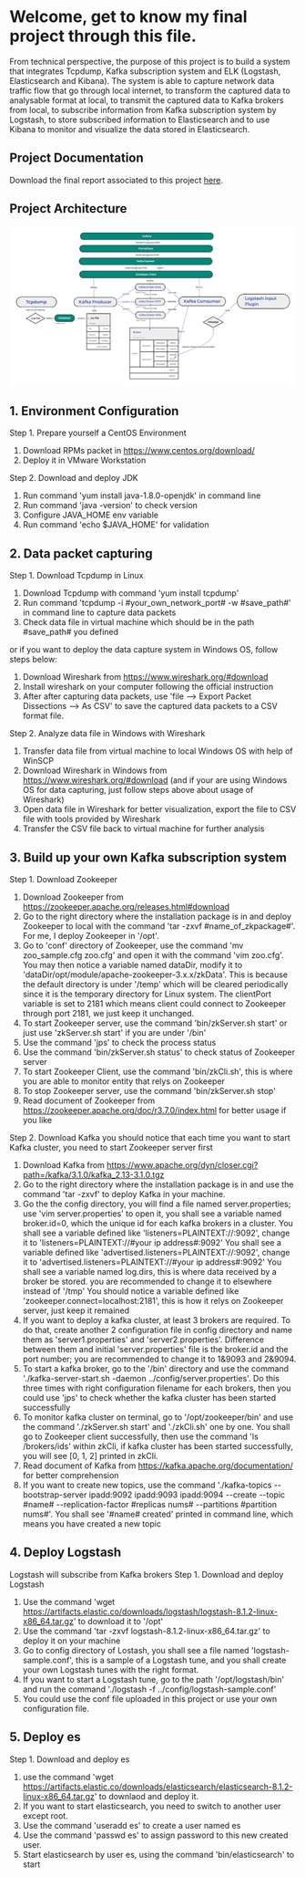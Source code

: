 # Welcome, get to know my final project through this file.
From technical perspective, the purpose of this project is to build a system that integrates Tcpdump, Kafka subscription system and ELK (Logstash, Elasticsearch and Kibana). The system is able to capture network data traffic flow that go through local internet, to transform the captured data to analysable format at local, to transmit the captured data to Kafka brokers from local, to subscribe information from Kafka subscription system by Logstash, to store subscribed information to Elasticsearch and to use Kibana to monitor and visualize the data stored in Elasticsearch.

## Project Documentation

Download the final report associated to this project [here](./documentation/Guo_20Mudong_2018213067_FinalReport.pdf).

## Project Architecture

![alt text](./documentation/architecture_0125.png)

## 1. Environment Configuration

Step 1. Prepare yourself a CentOS Environment
1. Download RPMs packet in https://www.centos.org/download/
2. Deploy it in VMware Workstation

Step 2. Download and deploy JDK 
1. Run command 'yum install java-1.8.0-openjdk' in command line
2. Run command 'java -version' to check version 
3. Configure JAVA_HOME env variable
4. Run command 'echo $JAVA_HOME' for validation

## 2. Data packet capturing
Step 1. Download Tcpdump in Linux
1. Download Tcpdump with command 'yum install tcpdump'
2. Run command 'tcpdump -i #your_own_network_port# -w #save_path#' in command line to capture data packets
3. Check data file in virtual machine which should be in the path #save_path# you defined

or if you want to deploy the data capture system in Windows OS, follow steps below:
1. Download Wireshark from https://www.wireshark.org/#download
2. Install wireshark on your computer following the official instruction
3. After after capturing data packets, use 'file --> Export Packet Dissections --> As CSV' to save the captured data packets to a CSV format file.

Step 2. Analyze data file in Windows with Wireshark
1. Transfer data file from virtual machine to local Windows OS with help of WinSCP
2. Download Wireshark in Windows from https://www.wireshark.org/#download (and if your are using Windows OS for data capturing, just follow steps above about usage of Wireshark)
3. Open data file in Wireshark for better visualization, export the file to CSV file with tools provided by Wireshark
4. Transfer the CSV file back to virtual machine for further analysis

## 3. Build up your own Kafka subscription system
Step 1. Download Zookeeper
1. Download Zookeeper from https://zookeeper.apache.org/releases.html#download
2. Go to the right directory where the installation package is in and deploy Zookeeper to local with the command 'tar -zxvf #name_of_zkpackage#'. For me, I deploy Zookeeper in '/opt'.
3. Go to 'conf' directory of Zookeeper, use the command 'mv zoo_sample.cfg zoo.cfg' and open it with the command 'vim zoo.cfg'. You may then notice a variable named dataDir, modify it to 'dataDir/opt/module/apache-zookeeper-3.x.x/zkData'. This is because the default directory is under '/temp' which will be cleared periodically since it is the temporary directory for Linux system. The clientPort variable is set to 2181 which means client could connect to Zookeeper through port 2181, we just keep it unchanged. 
4. To start Zookeeper server, use the command 'bin/zkServer.sh start' or just use 'zkServer.sh start' if you are under '/bin'
5. Use the command 'jps' to check the process status
6. Use the command 'bin/zkServer.sh status' to check status of Zookeeper server
7. To start Zookeeper Client, use the command 'bin/zkCli.sh', this is where you are able to monitor entity that relys on Zookeeper
8. To stop Zookeeper server, use the command 'bin/zkServer.sh stop'
9. Read document of Zookeeper from https://zookeeper.apache.org/doc/r3.7.0/index.html for better usage if you like

Step 2. Download Kafka
you should notice that each time you want to start Kafka cluster, you need to start Zookeeper server first
1. Download Kafka from https://www.apache.org/dyn/closer.cgi?path=/kafka/3.1.0/kafka_2.13-3.1.0.tgz
2. Go to the right directory where the installation package is in and use the command 'tar -zxvf' to deploy Kafka in your machine. 
3. Go the the config directory, you will find a file named server.properties; 
    use 'vim server.properties' to open it, you shall see a variable named broker.id=0, which the unique id for each kafka brokers in a cluster. 
    You shall see a variable defined like 'listeners=PLAINTEXT://:9092', change it to 'listeners=PLAINTEXT://#your ip address#:9092'
    You shall see a variable defined like 'advertised.listeners=PLAINTEXT://:9092', change it to 'advertised.listeners=PLAINTEXT://#your ip address#:9092'
    You shall see a variable named log.dirs, this is where data received by a broker be stored. you are recommended to change it to elsewhere instead of '/tmp'
    You should notice a variable defined like 'zookeeper.connect=localhost:2181', this is how it relys on Zookeeper server, just keep it remained
4. If you want to deploy a kafka cluster, at least 3 brokers are required. To do that, create another 2 configuration file in config directory and name them as     'server1.properties' and 'server2.properties'. Difference between them and initial 'server.properties' file is the broker.id and the port number; you are recommended to change it to 1&9093 and 2&9094.
5. To start a kafka broker, go to the '/bin' directory and use the command './kafka-server-start.sh -daemon ../config/server.properties'. Do this three times with right configuration filename for each brokers, then you could use 'jps' to check whether the kafka cluster has been started successfully
6. To monitor kafka cluster on terminal, go to '/opt/zookeeper/bin' and use the command './zkServer.sh start' and './zkCli.sh' one by one. You shall go to Zookeeper client successfully, then use the command 'ls /brokers/ids' within zkCli, if kafka cluster has been started successfully, you will see [0, 1, 2] printed in zkCli.
7. Read document of Kafka from https://kafka.apache.org/documentation/ for better comprehension
8. If you want to create new topics, use the command './kafka-topics --bootstrap-server ipadd:9092 ipadd:9093 ipadd:9094 --create --topic #name# --replication-factor #replicas nums# --partitions #partition nums#'. You shall see '#name# created' printed in command line, which means you have created a new topic

## 4. Deploy Logstash
Logstash will subscribe from Kafka brokers
Step 1. Download and deploy Logstash
1. Use the command 'wget https://artifacts.elastic.co/downloads/logstash/logstash-8.1.2-linux-x86_64.tar.gz' to download it to '/opt'
2. Use the command 'tar -zxvf logstash-8.1.2-linux-x86_64.tar.gz' to deploy it on your machine
3. Go to config directory of Lostash, you shall see a file named 'logstash-sample.conf', this is a sample of a Logstash tune, and you shall create your own Logstash tunes with the right format. 
4. If you want to start a Logstash tune, go to the path '/opt/logstash/bin' and run the command './logstash -f ../config/logstash-sample.conf'
5. You could use the conf file uploaded in this project or use your own configuration file. 

## 5. Deploy es
Step 1. Download and deploy es
1. use the command 'wget https://artifacts.elastic.co/downloads/elasticsearch/elasticsearch-8.1.2-linux-x86_64.tar.gz' to downlaod and deploy it.
2. If you want to start elasticsearch, you need to switch to another user except root. 
3. Use the command 'useradd es' to create a user named es
4. Use the command 'passwd es' to assign password to this new created user.
5. Start elasticsearch by user es, using the command 'bin/elasticsearch' to start
